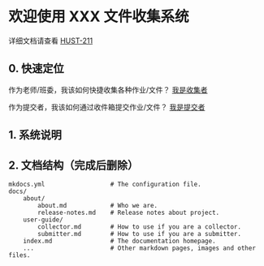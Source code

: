 # 欢迎使用 XXX 文件收集系统

详细文档请查看 [HUST-211](https://baidu.com)

## 0. 快速定位

作为老师/班委，我该如何快捷收集各种作业/文件？ [我是收集者](./user-guide/collector.md)

作为提交者，我该如何通过收件箱提交作业/文件？ [我是提交者](./user-guide/submitter.md)

## 1. 系统说明

## 2. 文档结构（完成后删除）

    mkdocs.yml                  # The configuration file.
    docs/
        about/
            about.md            # Who we are.
            release-notes.md    # Release notes about project.
        user-guide/
            collector.md        # How to use if you are a collector.
            submitter.md        # How to use if you are a submitter.
        index.md                # The documentation homepage.
        ...                     # Other markdown pages, images and other files.
